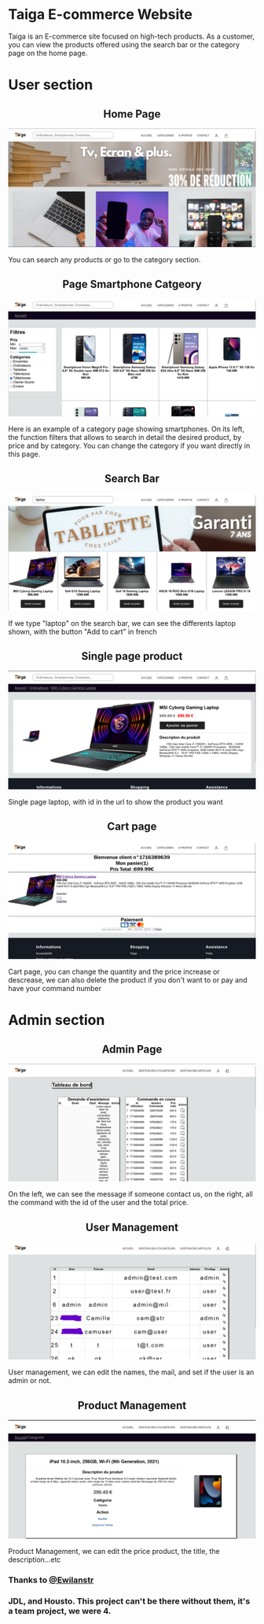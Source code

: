 <h1>Taiga E-commerce Website</h1>
<p>Taiga is an E-commerce site focused on high-tech products. As a customer, you can view the products offered using the search bar or the category page on the home page.</p>

<h1>User section</h1>
<h2 align="center">Home Page</h2>
<img src="images/articles/main-taiga.png">
<p>You can search any products or go to the category section.</p>

<h2 align="center">Page Smartphone Catgeory</h2>
<img src="images/articles/cat-page.png">
<p>Here is an example of a category page showing smartphones. On its left, the function filters that allows to search in detail the desired product, by price and by category. You can change the category if you want directly in this page.</p>

<h2 align="center">Search Bar</h2>
<img src="images/laptop-show.png">
<p>If we type "laptop" on the search bar, we can see the differents laptop shown, with the button "Add to cart" in french</p>

<h2 align="center">Single page product</h2>
<img src="images/articles/single-page.png">
<p>Single page laptop, with id in the url to show the product you want</p>

<h2 align="center">Cart page</h2>
<img src="images/articles/cart-page.png">
<p>Cart page, you can change the quantity and the price increase or descrease, we can also delete the product if you don't want to or pay and have your command number</p>

<h1>Admin section</h1>

<h2 align="center">Admin Page</h2>
<img src="images/articles/ad-min.png">
<p>On the left, we can see the message if someone contact us, on the right, all the command with the id of the user and the total price.</p>

<h2 align="center">User Management</h2>
<img src="images/articles/les-zer.png">
<p>User management, we can edit the names, the mail, and set if the user is an admin or not.</p>

<h2 align="center">Product Management</h2>
<img src="images/articles/articl.png">
<p>Product Management, we can edit the price product, the title, the description...etc</p>

<h3>Thanks to <a href="https://github.com/Ewilanstr">@Ewilanstr</a></h3>
<h3>JDL, and Housto. This project can't be there without them, it's a team project, we were 4.</h3>
